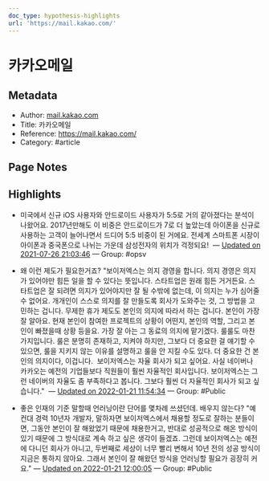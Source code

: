 ```yaml
---
doc_type: hypothesis-highlights
url: 'https://mail.kakao.com/'
---
```


# 카카오메일

## Metadata
- Author: [mail.kakao.com]()
- Title: 카카오메일
- Reference: https://mail.kakao.com/
- Category: #article

## Page Notes
## Highlights
- 미국에서 신규 iOS 사용자와 안드로이드 사용자가 5:5로 거의 같아졌다는 분석이 나왔어요. 2017년만해도 이 비중은 안드로이드가 7로 더 높았는데 아이폰을 신규로 사용하는 고객이 늘어나면서 드디어 5:5 비중이 된 거에요. 전세계 스마트폰 시장이 아이폰과 중국폰으로 나뉘는 가운데 삼성전자의 위치가 걱정되요!  — [Updated on 2021-07-26 21:03:46](https://hyp.is/h6Ur6u4JEeu_xyfP_JVEhA/mail.kakao.com/) — Group: #opsv

- 왜 이런 제도가 필요한거죠? "보이저엑스는 의지 경영을 합니다. 의지 경영은 의지가 있어야만 힘든 일을 할 수 있다는 뜻입니다. 스타트업은 원래 힘든 거거든요. 스타트업은 잘 되려면 의지가 있어야지만 잘 될 수밖에 없는데, 이 의지는 누가 심어줄 수 없어요. 개개인이 스스로 의지를 잘 만들도록 회사가 도와주는 것, 그 방법을 고민하는 겁니다. 무제한 휴가 제도도 본인의 의지에 따라서 하는 겁니다. 본인이 가장 잘 알아요. 현재 본인이 참여한 프로젝트의 상황이 어떤지, 본인의 역할, 그리고 본인이 빠졌을때 상황 등을요. 가장 잘 아는 그 동료의 의지에 맡기겠다. 룰룰도 마찬가지입니다. 룰은 분명히 존재하고, 지켜야 하지만, 그보다 더 중요한 걸 얘기할 수 있으면, 룰을 지키지 않는 이유를 설명하고 룰을 안 지킬 수도 있다. 더 중요한 건 본인의 의지이다, 이겁니다.  보이저엑스는 자율 회사가 되고 싶어요. 사실 네이버나 카카오는 예전의 기업들보다 직원들이 훨씬 자율적인 회사입니다. 보이저엑스는 그런 네이버의 자율도 좀 부족하다고 봅니다. 그보다 훨씬 더 자율적인 회사가 되고 싶습니다."  — [Updated on 2022-01-21 11:54:34](https://hyp.is/dqTtdHplEeyKpWtUiquS2g/mail.kakao.com/) — Group: #Public

- 좋은 인재의 기준 말할때 언러닝이란 단어를 몇차례 쓰셨던데. 배우지 않는다? "예컨대 경력 10년자 개발자, 말하자면 보이저엑스에서 채용할 정도로 잘하는 분들이면, 그동안 본인이 잘 해왔었기 때문에 채용한거고, 반대로 성공적으로 해온 방식이 있기 때문에 그 방식대로 계속 하고 싶은 생각이 들겠죠. 그런데 보이저엑스는 예전에 다니던 회사가 아니고, 두번째로 세상이 너무 빨리 변해서 10년 전의 성공 방식이 지금은 통하지 않아요. 그래서 본인이 잘 해왔던 방식을 언러닝할 필요가 굉장히 커요." — [Updated on 2022-01-21 12:00:05](https://hyp.is/PAE_RnpmEeyxDoPszPZ0qg/mail.kakao.com/) — Group: #Public



